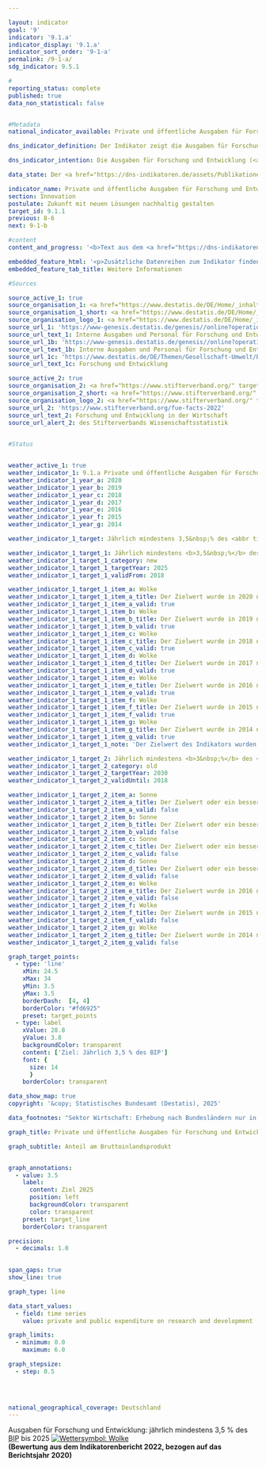 ```yaml
---

layout: indicator        
goal: '9'        
indicator: '9.1.a'        
indicator_display: '9.1.a'        
indicator_sort_order: '9-1-a'        
permalink: /9-1-a/        
sdg_indicator: 9.5.1        

#
reporting_status: complete        
published: true        
data_non_statistical: false        


#Metadata        
national_indicator_available: Private und öffentliche Ausgaben für Forschung und Entwicklung        

dns_indicator_definition: Der Indikator zeigt die Ausgaben für Forschung und Entwicklung (<abbr title="Forschung und Entwicklung" tabindex="0">FuE</abbr>) von Wirtschaft, Staat und Hochschulen in Relation zum Bruttoinlandsprodukt (<abbr title="Bruttoinlandsprodukt" tabindex="0">BIP</abbr>).        

dns_indicator_intention: Die Ausgaben für Forschung und Entwicklung (<abbr title="Forschung und Entwicklung" tabindex="0">FuE</abbr>) sind eine wichtige, wenn auch nicht die alleinige Bestimmungsgröße für das Innovationstempo einer Volkswirtschaft. Je höher die Ausgaben sind, desto größer ist die Wahrscheinlichkeit für eine dynamischere Entwicklung der Produktivität, ein stärkeres Wirtschaftswachstum und eine verbesserte Wettbewerbsfähigkeit. Die Bundesregierung wird alle Möglichkeiten ausschöpfen, um das politische Ziel zu erreichen, die privaten und öffentlichen Ausgaben für Forschung und Entwicklung&nbsp;–&nbsp;eine wichtige Bestimmungsgröße für das Innovationstempo einer Volkswirtschaft&nbsp;–&nbsp;bis 2025&nbsp;auf mindestens 3,5&nbsp;% des Bruttoinlandsprodukts (<abbr title="Bruttoinlandsprodukt" tabindex="0">BIP</abbr>) jährlich zu erhöhen.        

data_state: Der <a href="https://dns-indikatoren.de/assets/Publikationen/Indikatorenberichte/2022.pdf">Indikatorenbericht 2022</a> hat den Datenstand 31.10.2022. Die Daten auf dieser Plattform wurden zuletzt im September 2024 aktualisiert.        

indicator_name: Private und öffentliche Ausgaben für Forschung und Entwicklung        
section: Innovation        
postulate: Zukunft mit neuen Lösungen nachhaltig gestalten        
target_id: 9.1.1        
previous: 8-6        
next: 9-1-b        

#content         
content_and_progress: '<b>Text aus dem <a href="https://dns-indikatoren.de/assets/Publikationen/Indikatorenberichte/2022.pdf">Indikatorenbericht 2022&nbsp;</a></b><br><br>Forschung und Entwicklung (<abbr title="Forschung und Entwicklung" tabindex="0">FuE</abbr>) sind wissenschaftliche Tätigkeiten und werden definiert als schöpferische und systematische Arbeiten zur Erweiterung des Wissensstandes&nbsp;–&nbsp;einschließlich des Wissens über die Menschheit, die Kultur und die Gesellschaft&nbsp;–&nbsp;und zur Entwicklung neuer Anwendungen auf Basis des vorhandenen Wissens. Um <abbr title="Forschung und Entwicklung" tabindex="0">FuE</abbr> gegenüber verwandten Tätigkeiten abzugrenzen, wird als Hauptkriterium geprüft, ob ein nennenswertes Element von Neuheit oder Weiterentwicklung vorhanden ist.<br><br>Der Anteil der <abbr title="Forschung und Entwicklung" tabindex="0">FuE</abbr>-Ausgaben am Bruttoinlandsprodukt (<abbr title="Bruttoinlandsprodukt" tabindex="0">BIP</abbr>) wird jährlich vom Statistischen Bundesamt ermittelt. Die gesamten Ausgaben für <abbr title="Forschung und Entwicklung" tabindex="0">FuE</abbr> setzen sich aus den Ausgaben der Sektoren Staat (einschließlich privater Forschungseinrichtungen ohne Erwerbszweck), Hochschulen und Wirtschaft zusammen. Die Erhebungen und Berechnungen folgen den methodischen Empfehlungen des Frascati-Handbuchs der Organisation für wirtschaftliche Zusammenarbeit und Entwicklung (<abbr title="Organisation for Economic Co-operation and Development (Organisation für wirtschaftliche Zusammenarbeit und Entwicklung)" tabindex="0">OECD</abbr>) zu Statistiken über <abbr title="Forschung und Entwicklung" tabindex="0">FuE</abbr>, wodurch die internationale Vergleichbarkeit sichergestellt ist.<br><br>Im Jahr 2020&nbsp;lagen die gesamten <abbr title="Forschung und Entwicklung" tabindex="0">FuE</abbr>-Ausgaben in Deutschland bei 106,6&nbsp;Milliarden Euro. Dies entsprach einem Anteil von 3,1&nbsp;% am <abbr title="Bruttoinlandsprodukt" tabindex="0">BIP</abbr>. Damit lag der Wert 0,4&nbsp;Prozentpunkte unterhalb des gesetzten Zielwertes von jährlich mindestens 3,5&nbsp;% des <abbr title="Bruttoinlandsprodukt" tabindex="0">BIP</abbr> bis 2025. Bei Fortsetzung der bisherigen Entwicklung wird das anvisierte Ziel verfehlt.<br><br>Seit dem Jahr 2000&nbsp;ist der Anteil der <abbr title="Forschung und Entwicklung" tabindex="0">FuE</abbr>-Ausgaben am <abbr title="Bruttoinlandsprodukt" tabindex="0">BIP</abbr> in Deutschland um 0,7&nbsp;Prozentpunkte gestiegen. Insgesamt verdoppelten sich die <abbr title="Forschung und Entwicklung" tabindex="0">FuE</abbr>-Ausgaben seit 2000. Gegenüber dem Vorjahr 2019&nbsp;sanken jedoch die <abbr title="Forschung und Entwicklung" tabindex="0">FuE</abbr>-Ausgaben im ersten Corona-Jahr um 3,4&nbsp;Milliarden Euro. Dieser Rückgang beschränkt sich allerdings vollständig auf den Wirtschaftssektor, während in den anderen beiden Sektoren Anstiege zu verzeichnen waren.<br><br>Im Jahr 2020&nbsp;entfiel der weitaus größte Teil der <abbr title="Forschung und Entwicklung" tabindex="0">FuE</abbr>-Ausgaben in Deutschland mit 66,6&nbsp;% auf die Wirtschaft, mit 18,7&nbsp;% auf die Hochschulen und mit 14,6&nbsp;% auf staatliche und private Forschungseinrichtungen ohne Erwerbszweck. Das Personal in <abbr title="Forschung und Entwicklung" tabindex="0">FuE</abbr> umfasste dabei geschätzt 733&nbsp;831&nbsp;Personen (in Vollzeitäquivalenten), wobei jeweils nur der im Bereich <abbr title="Forschung und Entwicklung" tabindex="0">FuE</abbr> geleistete Anteil der Arbeitszeit berücksichtigt wurde. Das Personal ist zu 63,7&nbsp;% der Wirtschaft, zu 20,7&nbsp;% den Hochschulen und zu 15,6&nbsp;% den staatlichen und privaten Forschungseinrichtungen ohne Erwerbszweck zuzurechnen.<br><br>Im internationalen Vergleich der <abbr title="Organisation for Economic Co-operation and Development (Organisation für wirtschaftliche Zusammenarbeit und Entwicklung)" tabindex="0">OECD</abbr>-Mitgliedstaaten lag Deutschland 2020&nbsp;mit 3,1&nbsp;% knapp vor Dänemark mit 3,0&nbsp;% und Finnland mit 2,9&nbsp;% sowie über dem Durchschnitt der <abbr title="Europäische Union mit 27&nbsp;Mitgliedsstaaten (ohne das Vereinigte Königreich)" tabindex="0">EU-27</abbr>-Region von 2,2&nbsp;% und dem <abbr title="Organisation for Economic Co-operation and Development (Organisation für wirtschaftliche Zusammenarbeit und Entwicklung)" tabindex="0">OECD</abbr>-Durchschnitt von 2,7&nbsp;% des <abbr title="Bruttoinlandsprodukt" tabindex="0">BIP</abbr>. Acht Staaten, wie zum Beispiel Schweden (3,5&nbsp;%) oder Japan (3,3&nbsp;%), lagen hingegen vor Deutschland. Im nationalen Vergleich lag Baden-Württemberg mit zuletzt 5,7&nbsp;% (Jahr 2020) weit vor den übrigen Bundesländern; gefolgt von Bremen mit 3,7&nbsp;% und Bayern mit 3,4&nbsp;% des <abbr title="Bruttoinlandsprodukt" tabindex="0">BIP</abbr>.'        

embedded_feature_html: '<p>Zusätzliche Datenreihen zum Indikator finden Sie <a href="https://dns-indikatoren.de/public/AddInfos/de/9_1_a.pdf" target="_blank" >hier</a>.</p><br><small>Hinweis: PDF-Dokumente können Sie sich (je nach Browsereinstellung) direkt in Ihrem Browser anzeigen lassen oder Sie laden das PDF-Dokument herunter und öffnen es mit einem PDF-Reader Ihrer Wahl. Eine Anleitung wie Sie für ausgewählte Browser die entsprechende Einstellung ändern können, finden Sie <a href="https://sdg-indikatoren.de/public/HowToPdfDownload.pdf/">hier</a>.</small>'
embedded_feature_tab_title: Weitere Informationen        

#Sources        

source_active_1: true
source_organisation_1: <a href="https://www.destatis.de/DE/Home/_inhalt.html" target="_blank">Statistisches Bundesamt</a>
source_organisation_1_short: <a href="https://www.destatis.de/DE/Home/_inhalt.html" target="_blank">Statistisches Bundesamt</a>
source_organisation_logo_1: <a href="https://www.destatis.de/DE/Home/_inhalt.html" target="_blank"><img src="https://dns-indikatoren.de/public/OrgImgDe/destatis.png" alt="Statistisches Bundesamt" title=" Klicken Sie hier um zur Homepage der Organisation Statistisches Bundesamt zu gelangen." style="height:60px; width:148px; border:transparent"/></a>
source_url_1: 'https://www-genesis.destatis.de/genesis//online?operation=table&code=21821-0001&bypass=true&levelindex=1&levelid=1622107294362&language=de'
source_url_text_1: Interne Ausgaben und Personal für Forschung und Entwicklung (Bund)&nbsp;–&nbsp;GENESIS online 21821-0001
source_url_1b: 'https://www-genesis.destatis.de/genesis//online?operation=table&code=21821-0002&bypass=true&levelindex=0&levelid=1660726117256&language=de'
source_url_text_1b: Interne Ausgaben und Personal für Forschung und Entwicklung (Länder)&nbsp;–&nbsp;GENESIS online 21821-0002
source_url_1c: 'https://www.destatis.de/DE/Themen/Gesellschaft-Umwelt/Bildung-Forschung-Kultur/Forschung-Entwicklung/_inhalt.html'
source_url_text_1c: Forschung und Entwicklung

source_active_2: true
source_organisation_2: <a href="https://www.stifterverband.org/" target="_blank" onclick="return confirm_alert('des Stifterverbands Wissenschaftsstatistik', 'De')">Stifterverband Wissenschaftsstatistik</a>
source_organisation_2_short: <a href="https://www.stifterverband.org/" target="_blank" onclick="return confirm_alert('des Stifterverbands Wissenschaftsstatistik', 'De')">Stifterverband Wissenschaftsstatistik</a>
source_organisation_logo_2: <a href="https://www.stifterverband.org/" target="_blank" onclick="return confirm_alert('des Stifterverbands Wissenschaftsstatistik', 'De')"><img src="https://dns-indikatoren.de/public/OrgImgDe/svws.png" alt="Stifterverband Wissenschaftsstatistik" title=" Klicken Sie hier um zur Homepage der Organisation Stifterverband Wissenschaftsstatistik zu gelangen." style="height:60px; width:148px; border:transparent"/></a>
source_url_2: 'https://www.stifterverband.org/fue-facts-2022'
source_url_text_2: Forschung und Entwicklung in der Wirtschaft
source_url_alert_2: des Stifterverbands Wissenschaftsstatistik
        

#Status        


weather_active_1: true
weather_indicator_1: 9.1.a Private und öffentliche Ausgaben für Forschung und Entwicklung
weather_indicator_1_year_a: 2020
weather_indicator_1_year_b: 2019
weather_indicator_1_year_c: 2018
weather_indicator_1_year_d: 2017
weather_indicator_1_year_e: 2016
weather_indicator_1_year_f: 2015
weather_indicator_1_year_g: 2014

weather_indicator_1_target: Jährlich mindestens 3,5&nbsp;% des <abbr title="Bruttoinlandsprodukt" tabindex="0">BIP</abbr> bis 2025

weather_indicator_1_target_1: Jährlich mindestens <b>3,5&nbsp;%</b> des <abbr title="Bruttoinlandsprodukt" tabindex="0">BIP</abbr> bis <b>2025</b>
weather_indicator_1_target_1_category: new
weather_indicator_1_target_1_targetYear: 2025
weather_indicator_1_target_1_validFrom: 2018

weather_indicator_1_target_1_item_a: Wolke
weather_indicator_1_target_1_item_a_title: Der Zielwert wurde in 2020 nicht erreicht, aber die durchschnittliche Entwicklung wies in die gewünschte Richtung.
weather_indicator_1_target_1_item_a_valid: true
weather_indicator_1_target_1_item_b: Wolke
weather_indicator_1_target_1_item_b_title: Der Zielwert wurde in 2019 nicht erreicht, aber die durchschnittliche Entwicklung wies in die gewünschte Richtung.
weather_indicator_1_target_1_item_b_valid: true
weather_indicator_1_target_1_item_c: Wolke
weather_indicator_1_target_1_item_c_title: Der Zielwert wurde in 2018 nicht erreicht, aber die durchschnittliche Entwicklung wies in die gewünschte Richtung.
weather_indicator_1_target_1_item_c_valid: true
weather_indicator_1_target_1_item_d: Wolke
weather_indicator_1_target_1_item_d_title: Der Zielwert wurde in 2017 nicht erreicht, aber die durchschnittliche Entwicklung wies in die gewünschte Richtung.
weather_indicator_1_target_1_item_d_valid: true
weather_indicator_1_target_1_item_e: Wolke
weather_indicator_1_target_1_item_e_title: Der Zielwert wurde in 2016 nicht erreicht, aber die durchschnittliche Entwicklung wies in die gewünschte Richtung.
weather_indicator_1_target_1_item_e_valid: true
weather_indicator_1_target_1_item_f: Wolke
weather_indicator_1_target_1_item_f_title: Der Zielwert wurde in 2015 nicht erreicht, aber die durchschnittliche Entwicklung wies in die gewünschte Richtung.
weather_indicator_1_target_1_item_f_valid: true
weather_indicator_1_target_1_item_g: Wolke
weather_indicator_1_target_1_item_g_title: Der Zielwert wurde in 2014 nicht erreicht, aber die durchschnittliche Entwicklung wies in die gewünschte Richtung.
weather_indicator_1_target_1_item_g_valid: true
weather_indicator_1_target_1_note: 'Der Zielwert des Indikators wurden im Rahmen der <a href="https://www.bundesregierung.de/resource/blob/975274/1546450/c32ed8ebe3b82eb22e3daa78b01bcf31/2018-11-07-aktualisierung-dns-2018-data.pdf?download=1">Aktualisierung der Deutschen Nachhaltigkeitsstrategie 2018</a> an die Vereinbarungen im Koalitionsvertrag angepasst. Seit Inkrafttreten dieses Beschlusses gilt für den Indikator das geänderte Ziel (3,5&nbsp;% bis 2025).'

weather_indicator_1_target_2: Jährlich mindestens <b>3&nbsp;%</b> des <abbr title="Bruttoinlandsprodukt" tabindex="0">BIP</abbr> bis <b>2030</b>
weather_indicator_1_target_2_category: old
weather_indicator_1_target_2_targetYear: 2030
weather_indicator_1_target_2_validUntil: 2018

weather_indicator_1_target_2_item_a: Sonne
weather_indicator_1_target_2_item_a_title: Der Zielwert oder ein besserer Wert wurde in 2020 erreicht und die durchschnittliche Veränderung deutete nicht in Richtung einer Verschlechterung.
weather_indicator_1_target_2_item_a_valid: false
weather_indicator_1_target_2_item_b: Sonne
weather_indicator_1_target_2_item_b_title: Der Zielwert oder ein besserer Wert wurde in 2019 erreicht und die durchschnittliche Veränderung deutete nicht in Richtung einer Verschlechterung.
weather_indicator_1_target_2_item_b_valid: false
weather_indicator_1_target_2_item_c: Sonne
weather_indicator_1_target_2_item_c_title: Der Zielwert oder ein besserer Wert wurde in 2018 erreicht und die durchschnittliche Veränderung deutete nicht in Richtung einer Verschlechterung.
weather_indicator_1_target_2_item_c_valid: false
weather_indicator_1_target_2_item_d: Sonne
weather_indicator_1_target_2_item_d_title: Der Zielwert oder ein besserer Wert wurde in 2017 erreicht und die durchschnittliche Veränderung deutete nicht in Richtung einer Verschlechterung.
weather_indicator_1_target_2_item_d_valid: false
weather_indicator_1_target_2_item_e: Wolke
weather_indicator_1_target_2_item_e_title: Der Zielwert wurde in 2016 nicht erreicht, aber die durchschnittliche Entwicklung wies in die gewünschte Richtung.
weather_indicator_1_target_2_item_e_valid: false
weather_indicator_1_target_2_item_f: Wolke
weather_indicator_1_target_2_item_f_title: Der Zielwert wurde in 2015 nicht erreicht, aber die durchschnittliche Entwicklung wies in die gewünschte Richtung.
weather_indicator_1_target_2_item_f_valid: false
weather_indicator_1_target_2_item_g: Wolke
weather_indicator_1_target_2_item_g_title: Der Zielwert wurde in 2014 nicht erreicht, aber die durchschnittliche Entwicklung wies in die gewünschte Richtung.
weather_indicator_1_target_2_item_g_valid: false        

graph_target_points:
  - type: 'line'
    xMin: 24.5
    xMax: 34
    yMin: 3.5
    yMax: 3.5
    borderDash:  [4, 4]
    borderColor: "#fd6925"
    preset: target_points
  - type: label
    xValue: 28.8
    yValue: 3.8
    backgroundColor: transparent
    content: ['Ziel: Jährlich 3,5 % des BIP']
    font: {
      size: 14
      }
    borderColor: transparent        

data_show_map: true        
copyright: '&copy; Statistisches Bundesamt (Destatis), 2025'        

data_footnotes: "Sektor Wirtschaft: Erhebung nach Bundesländern nur in ungeraden Jahren, in geraden Jahren erfolgt die Aufteilung auf die Bundesländer prozentual nach dem jeweiligen Vorjahr.<br>• Bis 2010&nbsp;einschließlich externer Ausgaben für Forschung und Entwicklung.<br>• Ab 2016&nbsp;geänderte Berechnungsmethodik.<br>•  Berechnungsstand Bruttoinlandsprodukt: Januar 2024. <br>• Datenreihe wurde  korrigiert.<br>• 2022&nbsp;vorläufige Daten."        

graph_title: Private und öffentliche Ausgaben für Forschung und Entwicklung        

graph_subtitle: Anteil am Bruttoinlandsprodukt        


graph_annotations:
  - value: 3.5
    label:
      content: Ziel 2025
      position: left
      backgroundColor: transparent
      color: transparent
    preset: target_line
    borderColor: transparent        

precision: 
  - decimals: 1.0
            

span_gaps: true        
show_line: true        

graph_type: line        

data_start_values: 
  - field: time series
    value: private and public expenditure on research and development        

graph_limits: 
  - minimum: 0.0
    maximum: 6.0        

graph_stepsize: 
  - step: 0.5
            

                        

national_geographical_coverage: Deutschland                
---
```



<div>
  <div class="my-header">
    <label class="default">Ausgaben für Forschung und Entwicklung: jährlich mindestens 3,5&nbsp;% des <abbr title="Bruttoinlandsprodukt" tabindex="0">BIP</abbr> bis 2025
      <a href="https://dns-indikatoren.de/status"><img src="https://sdg-indikatoren.de/public/Wettersymbole/Wolke.png" title="Der Zielwert wurde in 2020 nicht erreicht, aber die durchschnittliche Entwicklung wies in die gewünschte Richtung." alt="Wettersymbol: Wolke"/>
      </a>
    </label>
  </div>
</div>
<div class="my-header-note">
  <label class="default"><b>(Bewertung aus dem Indikatorenbericht 2022, bezogen auf das Berichtsjahr 2020)
  </b></label>
</div>